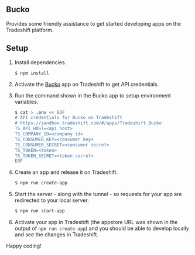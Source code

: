 ## Bucko

Provides some friendly assistance to get started developing apps on the Tradeshift platform.

## Setup

1. Install dependencies.

    ```bash
    $ npm install
    ```

2. Activate the [Bucko](https://sandbox.tradeshift.com/#/apps/Tradeshift.AppStore/apps/Tradeshift.Bucko) app on Tradeshift to get API credentials.

3. Run the command shown in the Bucko app to setup environment variables.

    ```bash
    $ cat > .env << EOF
    # API credentials for Bucko on Tradeshift
    # https://sandbox.tradeshift.com/#/apps/Tradeshift.Bucko
    TS_API_HOST=<api host>
    TS_COMPANY_ID=<company id>
    TS_CONSUMER_KEY=<consumer key>
    TS_CONSUMER_SECRET=<consumer secret>
    TS_TOKEN=<token>
    TS_TOKEN_SECRET=<token secret>
    EOF
    ```

4. Create an app and release it on Tradeshift.

    ```bash
    $ npm run create-app
    ```

5. Start the server - along with the tunnel - so requests for your app are redirected to your local server.

    ```bash
    $ npm run start-app
    ```

6. Activate your app in Tradeshift (the appstore URL was shown in the output of `npm run create-app`) and you should be able to develop locally and see the changes in Tradeshift.

Happy coding!
